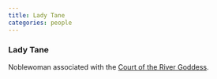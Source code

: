 ```yaml
---
title: Lady Tane
categories: people
---
```


### Lady Tane

Noblewoman associated with the [Court of the River Goddess](CourtoftheRiverGoddess).
